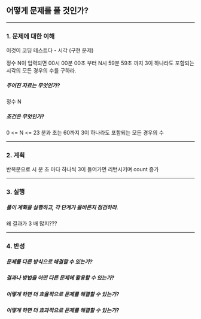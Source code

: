 ## 어떻게 문제를 풀 것인가?

---

### 1. 문제에 대한 이해

이것이 코딩 테스트다 - 시각 (구현 문제)

정수 N이 입력되면
00시 00분 00초 부터
N시 59분 59초 까지 3이 하나라도 포함되는 시각의
모든 경우의 수를 구하라.

##### 주어진 자료는 무엇인가?

정수 N

##### 조건은 무엇인가?

0 <= N <= 23
분과 초는 60까지
3이 하나라도 포함되는 모든 경우의 수

---

### 2. 계획

반복문으로
시 분 초 마다 하나씩 3이 들어가면 리턴시키며 count 증가

---

### 3. 실행

##### 풀이 계획을 실행하고, 각 단계가 올바른지 점검하라.

왜 결과가 3 배 많지???

---

### 4. 반성

##### 문제를 다른 방식으로 해결할 수 있는가?

##### 결과나 방법을 어떤 다른 문제에 활용할 수 있는가?

##### 어떻게 하면 더 효율적으로 문제를 해결할 수 있는가?

##### 어떻게 하면 더 효과적으로 문제를 해결할 수 있는가?
